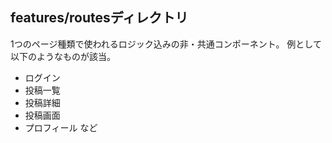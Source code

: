 ## features/routesディレクトリ

1つのページ種類で使われるロジック込みの非・共通コンポーネント。
例として以下のようなものが該当。

- ログイン
- 投稿一覧
- 投稿詳細
- 投稿画面
- プロフィール
など